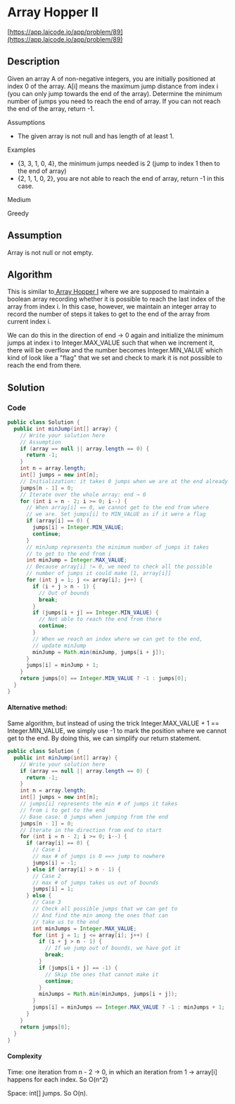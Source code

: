 <!----- Conversion time: 0.796 seconds.


Using this Markdown file:

1. Cut and paste this output into your source file.
2. See the notes and action items below regarding this conversion run.
3. Check the rendered output (headings, lists, code blocks, tables) for proper
   formatting and use a linkchecker before you publish this page.

Conversion notes:

* Docs to Markdown version 1.0β14
* Fri Jan 18 2019 02:24:58 GMT-0800 (PST)
* Source doc: https://docs.google.com/open?id=1UW0oIebpvAeaqobXak-x2pToyewMT05UXx6BaL-FlNY
----->



# Array Hopper II

[https://app.laicode.io/app/problem/89](https://app.laicode.io/app/problem/89)


## Description

Given an array A of non-negative integers, you are initially positioned at index 0 of the array. A[i] means the maximum jump distance from index i (you can only jump towards the end of the array). Determine the minimum number of jumps you need to reach the end of array. If you can not reach the end of the array, return -1.

Assumptions



*   The given array is not null and has length of at least 1.

Examples



*   {3, 3, 1, 0, 4}, the minimum jumps needed is 2 (jump to index 1 then to the end of array)
*   {2, 1, 1, 0, 2}, you are not able to reach the end of array, return -1 in this case.

Medium

Greedy




## Assumption

Array is not null or not empty.


## Algorithm

This is similar to[ Array Hopper I](../../../I/Medium/ArrayHopperI) where we are supposed to maintain a boolean array recording whether it is possible to reach the last index of the array from index i. In this case, however, we maintain an integer array to record the number of steps it takes to get to the end of the array from current index i.

We can do this in the direction of end → 0 again and initialize the minimum jumps at index i to Integer.MAX_VALUE such that when we increment it, there will be overflow and the number becomes Integer.MIN_VALUE which kind of look like a "flag" that we set and check to mark it is not possible to reach the end from there.




## Solution


### Code


```java
public class Solution {
  public int minJump(int[] array) {
    // Write your solution here
    // Assumption
    if (array == null || array.length == 0) {
      return -1;
    }
    int n = array.length;
    int[] jumps = new int[n];
    // Initialization: it takes 0 jumps when we are at the end already
    jumps[n - 1] = 0;
    // Iterate over the whole array: end → 0
    for (int i = n - 2; i >= 0; i--) {
      // When array[i] == 0, we cannot get to the end from where
      // we are. Set jumps[i] to MIN_VALUE as if it were a flag
      if (array[i] == 0) {
        jumps[i] = Integer.MIN_VALUE;
        continue;
      }
      // minJump represents the minimum number of jumps it takes
      // to get to the end from i
      int minJump = Integer.MAX_VALUE;
      // Because array[i] != 0, we need to check all the possible
      // number of jumps it could make [1, array[i]]
      for (int j = 1; j <= array[i]; j++) {
        if (i + j > n - 1) {
          // Out of bounds
          break;
        }
        if (jumps[i + j] == Integer.MIN_VALUE) {
          // Not able to reach the end from there
          continue;
        }
        // When we reach an index where we can get to the end,
        // update minJump
        minJump = Math.min(minJump, jumps[i + j]);
      }
      jumps[i] = minJump + 1;
    }
    return jumps[0] == Integer.MIN_VALUE ? -1 : jumps[0];
  }
}
```



####


#### Alternative method:

Same algorithm, but instead of using the trick Integer.MAX_VALUE + 1 == Integer.MIN_VALUE, we simply use -1 to mark the position where we cannot get to the end. By doing this, we can simplify our return statement.


```java
public class Solution {
  public int minJump(int[] array) {
    // Write your solution here
    if (array == null || array.length == 0) {
      return -1;
    }
    int n = array.length;
    int[] jumps = new int[n];
    // jumps[i] represents the min # of jumps it takes
    // from i to get to the end
    // Base case: 0 jumps when jumping from the end
    jumps[n - 1] = 0;
    // Iterate in the direction from end to start
    for (int i = n - 2; i >= 0; i--) {
      if (array[i] == 0) {
        // Case 1
        // max # of jumps is 0 ==> jump to nowhere
        jumps[i] = -1;
      } else if (array[i] > n - 1) {
        // Case 2
        // max # of jumps takes us out of bounds
        jumps[i] = 1;
      } else {
        // Case 3
        // Check all possible jumps that we can get to
        // And find the min among the ones that can
        // take us to the end
        int minJumps = Integer.MAX_VALUE;
        for (int j = 1; j <= array[i]; j++) {
          if (i + j > n - 1) {
            // If we jump out of bounds, we have got it
            break;
          }
          if (jumps[i + j] == -1) {
            // Skip the ones that cannot make it
            continue;
          }
          minJumps = Math.min(minJumps, jumps[i + j]);
        }
        jumps[i] = minJumps == Integer.MAX_VALUE ? -1 : minJumps + 1;
      }
    }
    return jumps[0];
  }
}
```



#### Complexity

Time: one iteration from n - 2 → 0, in which an iteration from 1 → array[i] happens for each index. So O(n^2)

Space: int[] jumps. So O(n).


<!-- Docs to Markdown version 1.0β14 -->
